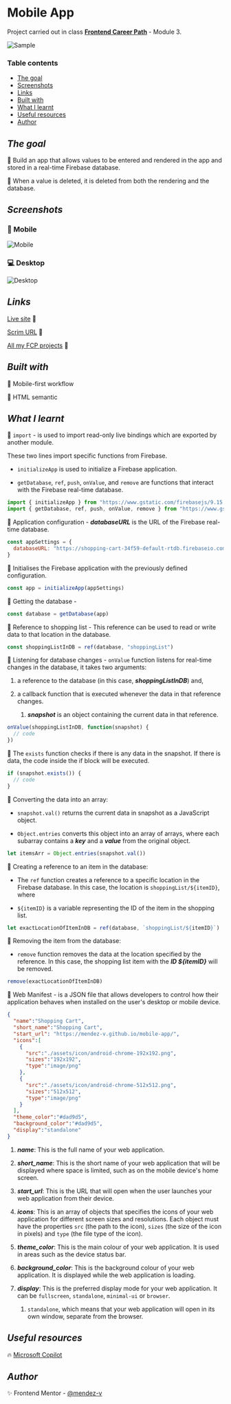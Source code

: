 # Mobile App

Project carried out in class [**Frontend Career Path**](https://scrimba.com/learn/frontend) - Module 3.

![Sample](./assets/video/sample.gif)

### Table contents

+ [The goal](#the-goal)
+ [Screenshots](#screenshots)
+ [Links](#links)
+ [Built with](#built-with)
+ [What I learnt](#what-i-learnt)
+ [Useful resources](#useful-resources)
+ [Author](#author)

## *The goal*

🎯 Build an app that allows values to be entered and rendered in the app and stored in a real-time Firebase database. 

🎯 When a value is deleted, it is deleted from both the rendering and the database.

## *Screenshots*
### 📱 Mobile

![Mobile](./assets/screenshot/mobile-preview.webp)

### 💻 Desktop

![Desktop](./assets/screenshot/desktop-preview.webp)

## *Links*

[Live site](https://mendez-v.github.io/mobile-app/) 👀

[Scrim URL](https://scrimba.com/scrim/c7vGqbhV) 👀

[All my FCP projects](https://github.com/mendez-v/frontend-career-path) 👀

## *Built with*
📌 Mobile-first workflow

📌 HTML semantic

## *What I learnt*

🔰 `import` -  is used to import read-only live bindings which are exported by another module.

These two lines import specific functions from Firebase.
+ `initializeApp` is used to initialize a Firebase application.

+ `getDatabase`, `ref`, `push`, `onValue`, and `remove` are functions that interact with the Firebase real-time database.
```js
import { initializeApp } from "https://www.gstatic.com/firebasejs/9.15.0/firebase-app.js"
import { getDatabase, ref, push, onValue, remove } from "https://www.gstatic.com/firebasejs/9.15.0/firebase-database.js"
```

🔰 Application configuration - ***databaseURL*** is the URL of the Firebase real-time database.
```js
const appSettings = {
  databaseURL: "https://shopping-cart-34f59-default-rtdb.firebaseio.com/"
}
```

🔰 Initialises the Firebase application with the previously defined configuration.
```js
const app = initializeApp(appSettings)
```

🔰 Getting the database -
```js
const database = getDatabase(app)
```

🔰 Reference to shopping list - This reference can be used to read or write data to that location in the database.
```js
const shoppingListInDB = ref(database, "shoppingList")
```

🔰 Listening for database changes - `onValue` function listens for real-time changes in the database, it takes two arguments:

1. a reference to the database (in this case, ***shoppingListInDB***) and,

1. a callback function that is executed whenever the data in that reference changes. 
    1. ***snapshot*** is an object containing the current data in that reference.
```js
onValue(shoppingListInDB, function(snapshot) {
  // code
})
```

🔰 The `exists` function checks if there is any data in the snapshot. If there is data, the code inside the if block will be executed.
```js
if (snapshot.exists()) {
  // code
}
```

🔰 Converting the data into an array:
+ `snapshot.val()` returns the current data in snapshot as a JavaScript object. 

+ `Object.entries` converts this object into an array of arrays, where each subarray contains a ***key*** and a ***value*** from the original object.
```js
let itemsArr = Object.entries(snapshot.val())
```

🔰 Creating a reference to an item in the database:

+ The `ref` function creates a reference to a specific location in the Firebase database. In this case, the location is `shoppingList/${itemID}`, where 

+ `${itemID}` is a variable representing the ID of the item in the shopping list.

```js
let exactLocationOfItemInDB = ref(database, `shoppingList/${itemID}`)
```

🔰 Removing the item from the database:

+ `remove` function removes the data at the location specified by the reference. In this case, the shopping list item with the ***ID ${itemID}*** will be removed.

```js
remove(exactLocationOfItemInDB)
```

🔰 Web Manifest - is a JSON file that allows developers to control how their application behaves when installed on the user's desktop or mobile device. 

```json
{
  "name":"Shopping Cart",
  "short_name":"Shopping Cart",
  "start_url": "https://mendez-v.github.io/mobile-app/",
  "icons":[
    { 
      "src":"./assets/icon/android-chrome-192x192.png",
      "sizes":"192x192",
      "type":"image/png" 
    },
    { 
      "src":"./assets/icon/android-chrome-512x512.png",
      "sizes":"512x512",
      "type":"image/png" 
    }
  ],
  "theme_color":"#dad9d5",
  "background_color":"#dad9d5",
  "display":"standalone"
}
```

1. ***name***: This is the full name of your web application.

1. ***short_name***: This is the short name of your web application that will be displayed where space is limited, such as on the mobile device's home screen.

1. ***start_url***: This is the URL that will open when the user launches your web application from their device.

1. ***icons***: This is an array of objects that specifies the icons of your web application for different screen sizes and resolutions. Each object must have the properties `src` (the path to the icon), `sizes` (the size of the icon in pixels) and `type` (the file type of the icon).

1. ***theme_color***: This is the main colour of your web application. It is used in areas such as the device status bar. 

1. ***background_color***: This is the background colour of your web application. It is displayed while the web application is loading. 

1. ***display***: This is the preferred display mode for your web application. It can be `fullscreen`, `standalone`, `minimal-ui` or `browser`. 
    1. `standalone`, which means that your web application will open in its own window, separate from the browser.

## *Useful resources*

🔥 [Microsoft Copilot](https://copilot.microsoft.com/)

## *Author*

✨ Frontend Mentor - [@mendez-v](https://www.frontendmentor.io/profile/mendez-v)

